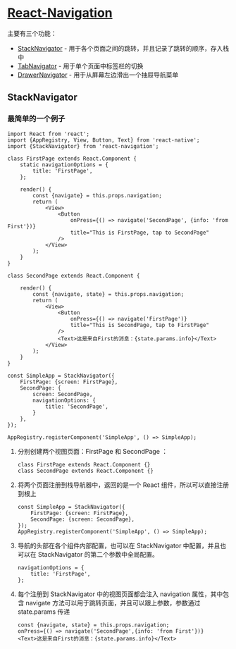 # [React-Navigation](https://reactnavigation.org/)

主要有三个功能：

- [StackNavigator](https://reactnavigation.org/docs/navigators/stack)  - 用于各个页面之间的跳转，并且记录了跳转的顺序，存入栈中
- [TabNavigator](https://reactnavigation.org/docs/navigators/tab) - 用于单个页面中标签栏的切换
- [DrawerNavigator](https://reactnavigation.org/docs/navigators/drawer) - 用于从屏幕左边滑出一个抽屉导航菜单

## StackNavigator

### 最简单的一个例子

```react
import React from 'react';
import {AppRegistry, View, Button, Text} from 'react-native';
import {StackNavigator} from 'react-navigation';

class FirstPage extends React.Component {
    static navigationOptions = {
        title: 'FirstPage',
    };

    render() {
        const {navigate} = this.props.navigation;
        return (
            <View>
                <Button
                    onPress={() => navigate('SecondPage', {info: 'from First'})}
                    title="This is FirstPage, tap to SecondPage"
                />
            </View>
        );
    }
}

class SecondPage extends React.Component {

    render() {
        const {navigate, state} = this.props.navigation;
        return (
            <View>
                <Button
                    onPress={() => navigate('FirstPage')}
                    title="This is SecondPage, tap to FirstPage"
                />
                <Text>这是来自First的消息：{state.params.info}</Text>
            </View>
        );
    }
}

const SimpleApp = StackNavigator({
    FirstPage: {screen: FirstPage},
    SecondPage: {
        screen: SecondPage,
        navigationOptions: {
            title: 'SecondPage',
        }
    },
});

AppRegistry.registerComponent('SimpleApp', () => SimpleApp);
```

1. 分别创建两个视图页面：FirstPage 和 SecondPage ：

   ```react
   class FirstPage extends React.Component {}
   class SecondPage extends React.Component {}
   ```

2. 将两个页面注册到栈导航器中，返回的是一个 React 组件，所以可以直接注册到根上

   ```react
   const SimpleApp = StackNavigator({
       FirstPage: {screen: FirstPage},
       SecondPage: {screen: SecondPage},
   });
   AppRegistry.registerComponent('SimpleApp', () => SimpleApp);
   ```

3. 导航的头部在各个组件内部配置，也可以在 StackNavigator 中配置，并且也可以在 StackNavigator 的第二个参数中全局配置。

   ```react
   navigationOptions = {
       title: 'FirstPage',
   };
   ```

4. 每个注册到 StackNavigator 中的视图页面都会注入 navigation 属性，其中包含 navigate 方法可以用于跳转页面，并且可以跟上参数，参数通过 state.params 传递

   ```react
   const {navigate, state} = this.props.navigation;
   onPress={() => navigate('SecondPage',{info: 'from First'})}
   <Text>这是来自First的消息：{state.params.info}</Text>
   ```

